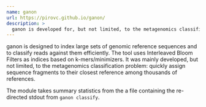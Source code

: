 ```yaml
---
name: ganon
url: https://pirovc.github.io/ganon/
description: >
  ganon is developed for, but not limited, to the metagenomics classification problem: quickly assign sequence fragments to their closest reference among thousands of references via  Interleaved Bloom Filters of k-mer/minimizers.
---
```


ganon is designed to index large sets of genomic reference sequences and to classify reads against them efficiently. The tool uses Interleaved Bloom Filters as indices based on k-mers/minimizers. It was mainly developed, but not limited, to the metagenomics classification problem: quickly assign sequence fragments to their closest reference among thousands of references.

The module takes summary statistics from the a file containing the re-directed stdout from `ganon classify`.
